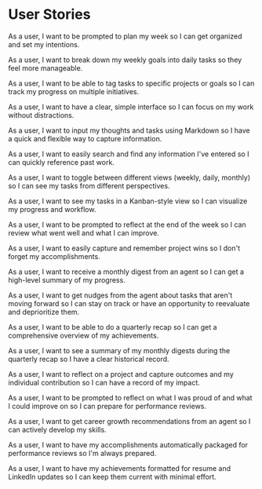 # User Stories

As a user, I want to be prompted to plan my week so I can get organized and set my intentions.

As a user, I want to break down my weekly goals into daily tasks so they feel more manageable.

As a user, I want to be able to tag tasks to specific projects or goals so I can track my progress on multiple initiatives.

As a user, I want to have a clear, simple interface so I can focus on my work without distractions.

As a user, I want to input my thoughts and tasks using Markdown so I have a quick and flexible way to capture information.

As a user, I want to easily search and find any information I've entered so I can quickly reference past work.

As a user, I want to toggle between different views (weekly, daily, monthly) so I can see my tasks from different perspectives.

As a user, I want to see my tasks in a Kanban-style view so I can visualize my progress and workflow.

As a user, I want to be prompted to reflect at the end of the week so I can review what went well and what I can improve.

As a user, I want to easily capture and remember project wins so I don't forget my accomplishments.

As a user, I want to receive a monthly digest from an agent so I can get a high-level summary of my progress.

As a user, I want to get nudges from the agent about tasks that aren't moving forward so I can stay on track or have an opportunity to reevaluate and deprioritize them.

As a user, I want to be able to do a quarterly recap so I can get a comprehensive overview of my achievements.

As a user, I want to see a summary of my monthly digests during the quarterly recap so I have a clear historical record.

As a user, I want to reflect on a project and capture outcomes and my individual contribution so I can have a record of my impact.

As a user, I want to be prompted to reflect on what I was proud of and what I could improve on so I can prepare for performance reviews.

As a user, I want to get career growth recommendations from an agent so I can actively develop my skills.

As a user, I want to have my accomplishments automatically packaged for performance reviews so I'm always prepared.

As a user, I want to have my achievements formatted for resume and LinkedIn updates so I can keep them current with minimal effort.
